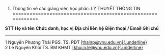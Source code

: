 1. Thông tin về các giảng viên học phần: LÝ THUYẾT THÔNG TIN
============================================================

  **STT**   **Họ và tên**        **Chức danh, học vị**   **Địa chỉ liên hệ**   **Điện thoại / Email**                                               **Ghi chú**
  --------- -------------------- ----------------------- --------------------- -------------------------------------------------------------------- -------------
  1         Nguyễn Phương Thái   PGS. TS.                PĐT                   [[thainp\@vnu.edu.vn]{.underline}](mailto:thainp@vnu.edu.vn)         
  2         Lê Nguyên Khôi       TS.                     BM KHMT               [[khoi.n.le\@vnu.edu.vn]{.underline}](mailto:khoi.n.le@vnu.edu.vn)   

